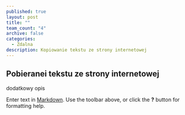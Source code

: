```yaml
---
published: true
layout: post
title: ""
team_count: "4"
archive: false
categories: 
  - Zdalna
description: Kopiowanie tekstu ze strony internetowej
---
```


## Pobieranei tekstu ze strony internetowej

dodatkowy opis

Enter text in [Markdown](http://daringfireball.net/projects/markdown/). Use the toolbar above, or click the **?** button for formatting help.
